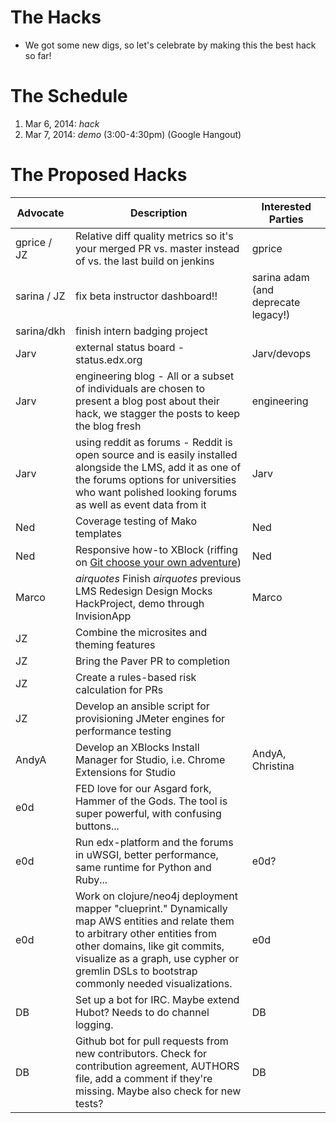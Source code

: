 # The Hacks

* We got some new digs, so let's celebrate by making this the best hack so far!

# The Schedule
1. Mar 6, 2014: *hack*
2. Mar 7, 2014: *demo* (3:00-4:30pm) (Google Hangout)

# The Proposed Hacks

| Advocate | Description | Interested Parties |
|----------|-------------|--------------------|
| gprice / JZ | Relative diff quality metrics so it's your merged PR vs. master instead of vs. the last build on jenkins | gprice |
| sarina / JZ | fix beta instructor dashboard!! | sarina adam (and deprecate legacy!) |
| sarina/dkh | finish intern badging project | |
| Jarv | external status board - status.edx.org |   Jarv/devops |
| Jarv | engineering blog - All or a subset of individuals are chosen to present a blog post about their hack, we stagger the posts to keep the blog fresh |  engineering |
| Jarv | using reddit as forums - Reddit is open source and is easily installed alongside the LMS, add it as one of the forums options for universities who want polished looking forums as well as event data from it | Jarv |
| Ned | Coverage testing of Mako templates | Ned |
| Ned | Responsive how-to XBlock (riffing on [Git choose your own adventure](http://nedbatchelder.com/blog/201401/git_choose_your_own_adventure.html)) | Ned |
| Marco | *airquotes* Finish *airquotes* previous LMS Redesign Design Mocks HackProject, demo through InvisionApp | Marco |
| JZ | Combine the microsites and theming features | |
| JZ | Bring the Paver PR to completion | |
| JZ | Create a rules-based risk calculation for PRs | |
| JZ | Develop an ansible script for provisioning JMeter engines for performance testing | |
| AndyA | Develop an XBlocks Install Manager for Studio, i.e. Chrome Extensions for Studio | AndyA, Christina |
| e0d | FED love for our Asgard fork, Hammer of the Gods.  The tool is super powerful, with confusing buttons... | |
| e0d | Run edx-platform and the forums in uWSGI, better performance, same runtime for Python and Ruby... | e0d? |
| e0d | Work on clojure/neo4j deployment mapper "clueprint."  Dynamically map AWS entities and relate them to arbitrary other entities from other domains, like git commits, visualize as a graph, use cypher or gremlin DSLs to bootstrap commonly needed visualizations. | e0d |
| DB | Set up a bot for IRC. Maybe extend Hubot? Needs to do channel logging. | DB |
| DB | Github bot for pull requests from new contributors. Check for contribution agreement, AUTHORS file, add a comment if they're missing. Maybe also check for new tests? | DB |